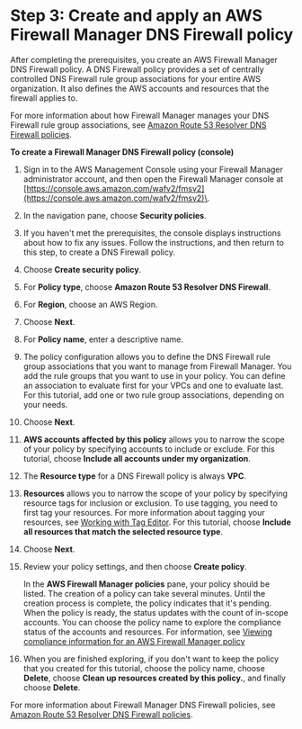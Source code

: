 # Step 3: Create and apply an AWS Firewall Manager DNS Firewall policy<a name="get-started-fms-dns-firewall-create-policy"></a>

After completing the prerequisites, you create an AWS Firewall Manager DNS Firewall policy\. A DNS Firewall policy provides a set of centrally controlled DNS Firewall rule group associations for your entire AWS organization\. It also defines the AWS accounts and resources that the firewall applies to\. 

For more information about how Firewall Manager manages your DNS Firewall rule group associations, see [Amazon Route 53 Resolver DNS Firewall policies](dns-firewall-policies.md)\.<a name="get-started-fms-dns-firewall-create-policy-procedure"></a>

**To create a Firewall Manager DNS Firewall policy \(console\)**

1. Sign in to the AWS Management Console using your Firewall Manager administrator account, and then open the Firewall Manager console at [https://console.aws.amazon.com/wafv2/fmsv2](https://console.aws.amazon.com/wafv2/fmsv2)\. 

1. In the navigation pane, choose **Security policies**\. 

1. If you haven't met the prerequisites, the console displays instructions about how to fix any issues\. Follow the instructions, and then return to this step, to create a DNS Firewall policy\. 

1. Choose **Create security policy**\.

1. For **Policy type**, choose **Amazon Route 53 Resolver DNS Firewall**\. 

1. For **Region**, choose an AWS Region\. 

1. Choose **Next**\.

1. For **Policy name**, enter a descriptive name\. 

1. The policy configuration allows you to define the DNS Firewall rule group associations that you want to manage from Firewall Manager\. You add the rule groups that you want to use in your policy\. You can define an association to evaluate first for your VPCs and one to evaluate last\. For this tutorial, add one or two rule group associations, depending on your needs\. 

1. Choose **Next**\.

1. **AWS accounts affected by this policy** allows you to narrow the scope of your policy by specifying accounts to include or exclude\. For this tutorial, choose **Include all accounts under my organization**\. 

1. The **Resource type** for a DNS Firewall policy is always **VPC**\. 

1. **Resources** allows you to narrow the scope of your policy by specifying resource tags for inclusion or exclusion\. To use tagging, you need to first tag your resources\. For more information about tagging your resources, see [Working with Tag Editor](https://docs.aws.amazon.com/awsconsolehelpdocs/latest/gsg/tag-editor.html)\. For this tutorial, choose **Include all resources that match the selected resource type**\. 

1. Choose **Next**\.

1. Review your policy settings, and then choose **Create policy**\.

   In the **AWS Firewall Manager policies** pane, your policy should be listed\. The creation of a policy can take several minutes\. Until the creation process is complete, the policy indicates that it's pending\. When the policy is ready, the status updates with the count of in\-scope accounts\. You can choose the policy name to explore the compliance status of the accounts and resources\. For information, see [Viewing compliance information for an AWS Firewall Manager policy](fms-compliance.md)

1. When you are finished exploring, if you don't want to keep the policy that you created for this tutorial, choose the policy name, choose **Delete**, choose **Clean up resources created by this policy\.**, and finally choose **Delete**\. 

For more information about Firewall Manager DNS Firewall policies, see [Amazon Route 53 Resolver DNS Firewall policies](dns-firewall-policies.md)\.